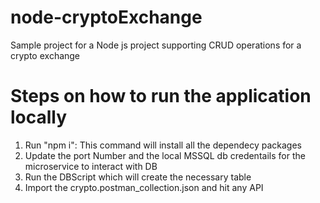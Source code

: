 # node-cryptoExchange
Sample project for a Node js project supporting CRUD operations for a crypto exchange

# Steps on how to run the application locally
1) Run "npm i": This command will install all the dependecy packages
2) Update the port Number and the local MSSQL db credentails for the microservice to interact with DB
3) Run the DBScript which will create the necessary table
4) Import the crypto.postman_collection.json and hit any API

